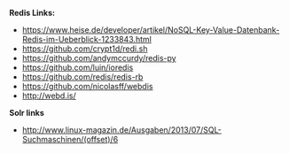 

**Redis Links:**

* https://www.heise.de/developer/artikel/NoSQL-Key-Value-Datenbank-Redis-im-Ueberblick-1233843.html
* https://github.com/crypt1d/redi.sh
* https://github.com/andymccurdy/redis-py
* https://github.com/luin/ioredis
* https://github.com/redis/redis-rb
* https://github.com/nicolasff/webdis
* http://webd.is/


**Solr links**
* http://www.linux-magazin.de/Ausgaben/2013/07/SQL-Suchmaschinen/(offset)/6